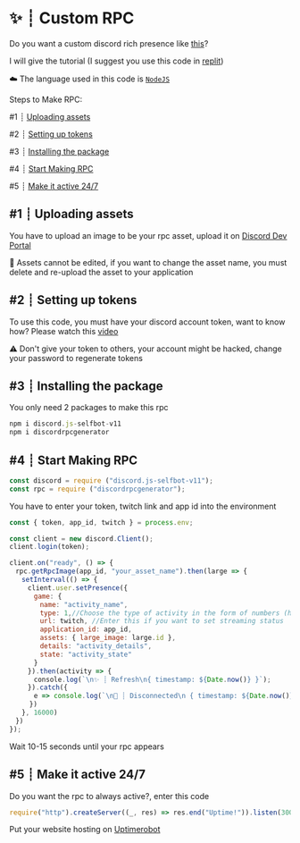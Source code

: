 # ✨ ┊ Custom RPC

Do you want a custom discord rich presence like [this](https://raw.githubusercontent.com/nbylaa/custom-rpc/main/assets/Screenshot_2022_0213_064935.png?token=GHSAT0AAAAAABPVRM4XHAN2I4XARZCXMLR2YQIJQHA)?

I will give the tutorial (I suggest you use this code in [replit](https://replit.com/repls))

☁️ The language used in this code is [`NodeJS`](https://nodejs.org)

Steps to Make RPC:

#1 ┊ [Uploading assets](https://github.com/nbylaa/custom-rpc/blob/main/README.md#1--uploading-assets)

#2 ┊ [Setting up tokens](https://github.com/nbylaa/custom-rpc/blob/main/README.md#2--setting-up-tokens)

#3 ┊ [Installing the package](https://github.com/nbylaa/custom-rpc/blob/main/README.md#3--installing-the-package)

#4 ┊ [Start Making RPC](https://github.com/nbylaa/custom-rpc/blob/main/README.md#4--start-making-rpc)

#5 ┊ [Make it active 24/7](https://github.com/nbylaa/custom-rpc/blob/main/README.md#5--make-it-active-247)

## #1 ┊ Uploading assets
You have to upload an image to be your rpc asset, upload it on [Discord Dev Portal](https://discord.com/developers/applications)

📝 Assets cannot be edited, if you want to change the asset name, you must delete and re-upload the asset to your application

## #2 ┊ Setting up tokens
To use this code, you must have your discord account token, want to know how? Please watch this [video](https://youtu.be/IVZzyjYyUkc)

⚠️ Don't give your token to others, your account might be hacked, change your password to regenerate tokens

## #3 ┊ Installing the package
You only need 2 packages to make this rpc
```js
npm i discord.js-selfbot-v11
npm i discordrpcgenerator
```

## #4 ┊ Start Making RPC
```js
const discord = require ("discord.js-selfbot-v11");
const rpc = require ("discordrpcgenerator");
```
You have to enter your token, twitch link and app id into the environment
```js
const { token, app_id, twitch } = process.env;
```
```js
const client = new discord.Client();
client.login(token);

client.on("ready", () => {
ㅤrpc.getRpcImage(app_id, "your_asset_name").then(large => {
ㅤㅤsetInterval(() => {
ㅤㅤㅤclient.user.setPresence({
ㅤㅤㅤㅤgame: {
ㅤㅤㅤㅤㅤname: "activity_name",
ㅤㅤㅤㅤㅤtype: 1,//Choose the type of activity in the form of numbers (https://discord.com/developers/docs/game-sdk/activities#data-models-activitytype-enum)
ㅤㅤㅤㅤㅤurl: twitch, //Enter this if you want to set streaming status
ㅤㅤㅤㅤㅤapplication_id: app_id,
ㅤㅤㅤㅤㅤassets: { large_image: large.id },
ㅤㅤㅤㅤㅤdetails: "activity_details",
ㅤㅤㅤㅤㅤstate: "activity_state"
ㅤㅤㅤㅤ}
ㅤㅤㅤ}).then(activity => {
ㅤㅤㅤㅤconsole.log(`\n✨ ┊ Refresh\n{ timestamp: ${Date.now()} }`);
ㅤㅤㅤ}).catch({
ㅤㅤㅤㅤe => console.log(`\n🚧 ┊ Disconnected\n { timestamp: ${Date.now()} }`);
     })
ㅤㅤ}, 16000)
ㅤ})
});
```
Wait 10-15 seconds until your rpc appears

## #5 ┊ Make it active 24/7
Do you want the rpc to always active?, enter this code

```js
require("http").createServer((_, res) => res.end("Uptime!")).listen(3000)
```
Put your website hosting on [Uptimerobot](https://uptimerobot.com)
